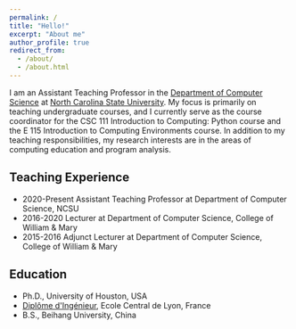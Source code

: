 ```yaml
---
permalink: /
title: "Hello!"
excerpt: "About me"
author_profile: true
redirect_from: 
  - /about/
  - /about.html
---
```


I am an Assistant Teaching Professor in the <a href="https://www.csc.ncsu.edu/">Department of Computer Science</a> at <a href="https://www.ncsu.edu/">North Carolina State University</a>. My focus is primarily on teaching undergraduate courses, and I currently serve as the course coordinator for the CSC 111 Introduction to Computing: Python course and the E 115 Introduction to Computing Environments course. In addition to my teaching responsibilities, my research interests are in the areas of computing education and program analysis. 

<h2>Teaching Experience</h2>
<ul>
  <li>2020-Present Assistant Teaching Professor at Department of Computer Science, NCSU</li>
  <li>2016-2020 Lecturer at Department of Computer Science, College of William & Mary</li>
  <li>2015-2016 Adjunct Lecturer at Department of Computer Science, College of William & Mary</li>
</ul>


<h2>Education</h2>
<ul>
  <li>Ph.D., University of Houston, USA</li>
  <li><a href="https://en.wikipedia.org/wiki/Dipl%C3%B4me_d%27Ing%C3%A9nieur">Diplôme d'Ingénieur</a>, Ecole Central de Lyon, France</li>
  <li>B.S., Beihang University, China</li>
</ul>
